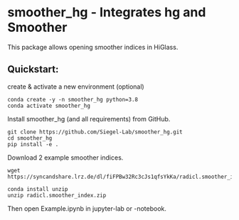 # smoother_hg - Integrates hg and Smoother

This package allows opening smoother indices in HiGlass.

## Quickstart: 

create & activate a new environment (optional)
```
conda create -y -n smoother_hg python=3.8
conda activate smoother_hg
```

Install smoother_hg (and all requirements) from GitHub.
```
git clone https://github.com/Siegel-Lab/smoother_hg.git
cd smoother_hg
pip install -e .
```

Download 2 example smoother indices.
```
wget https://syncandshare.lrz.de/dl/fiFPBw32Rc3cJs1qfsYkKa/radicl.smoother_index.zip

conda install unzip
unzip radicl.smoother_index.zip
```

Then open Example.ipynb in jupyter-lab or -notebook.
